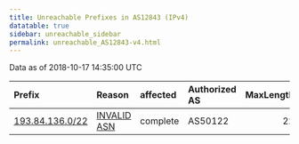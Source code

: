 ```yaml
---
title: Unreachable Prefixes in AS12843 (IPv4)
datatable: true
sidebar: unreachable_sidebar
permalink: unreachable_AS12843-v4.html
---
```


Data as of 2018-10-17 14:35:00 UTC


<div class="datatable-begin"></div>

| Prefix                                                   | Reason                                                                                                 | affected   | Authorized AS   |   MaxLength | Anchor                                         |   unreachable /24s |
|:---------------------------------------------------------|:-------------------------------------------------------------------------------------------------------|:-----------|:----------------|------------:|:-----------------------------------------------|-------------------:|
| [193.84.136.0/22](https://stat.ripe.net/193.84.136.0/22) | [INVALID ASN](https://rpki-validator.ripe.net/announcement-preview?asn=AS12843&prefix=193.84.136.0/22) | complete   | AS50122         |          22 | [RIPE](unreachable_RIPE_NCC_RPKI_Root-v4.html) |                  4 |

<div class="datatable-end"></div>